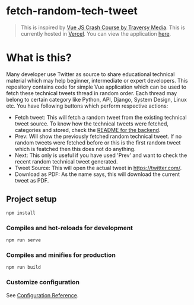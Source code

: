 # fetch-random-tech-tweet

> This is inspired by [Vue JS Crash Course by Traversy Media](https://github.com/bradtraversy/vue-crash-2021).
> This is currently hosted in [Vercel](https://vercel.com/). You can view the application [here](https://random-tech-tweet-generator-17ru.vercel.app/).

# What is this?

Many developer use Twitter as source to share educational technical material which may help beginner, intermediate or expert developers.
This repository contains code for simple Vue application which can be used to fetch these technical tweets thread in random order. Each thread may belong to certain category like Python, API, Django, System Design, Linux etc. You have following buttons which perform respective actions:

- Fetch tweet: This will fetch a random tweet from the existing technical tweet source. To know how the technical tweets were fetched, categories and stored, check the [README for the backend](https://github.com/Dibakarroy1997/random-tech-tweet-generator-backend/blob/main/README.md).
- Prev: Will show the previously fetched random technical tweet. If no random tweets were fetched before or this is the first random tweet which is featched then this does not do anything.
- Next: This only is useful if you have used 'Prev' and want to check the recent random technical tweet generated.
- Tweet Source: This will open the actual tweet in https://twitter.com/.
- Download as PDF: As the name says, this will download the current tweet as PDF.

## Project setup
```
npm install
```

### Compiles and hot-reloads for development
```
npm run serve
```

### Compiles and minifies for production
```
npm run build
```

### Customize configuration
See [Configuration Reference](https://cli.vuejs.org/config/).
